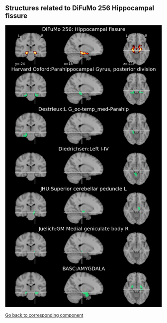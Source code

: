 


## Structures related to DiFuMo 256 Hippocampal fissure

![125](125.jpg "Structures related to DiFuMo 256 Hippocampal fissure")

[Go back to corresponding component](https://parietal-inria.github.io/DiFuMo/256/html/125.html)